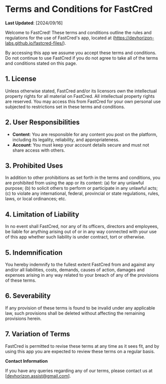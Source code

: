 # Terms and Conditions for FastCred

**Last Updated**: [2024/09/16]

Welcome to FastCred! These terms and conditions outline the rules and regulations for the use of FastCred's app, located at (https://devhorizon-labs.github.io/fastcred-files/).

By accessing this app we assume you accept these terms and conditions. Do not continue to use FastCred if you do not agree to take all of the terms and conditions stated on this page.

## 1. License

Unless otherwise stated, FastCred and/or its licensors own the intellectual property rights for all material on FastCred. All intellectual property rights are reserved. You may access this from FastCred for your own personal use subjected to restrictions set in these terms and conditions.

## 2. User Responsibilities

- **Content**: You are responsible for any content you post on the platform, including its legality, reliability, and appropriateness.
- **Account**: You must keep your account details secure and must not share access with others.

## 3. Prohibited Uses

In addition to other prohibitions as set forth in the terms and conditions, you are prohibited from using the app or its content: (a) for any unlawful purpose; (b) to solicit others to perform or participate in any unlawful acts; (c) to violate any international, federal, provincial or state regulations, rules, laws, or local ordinances; etc.

## 4. Limitation of Liability

In no event shall FastCred, nor any of its officers, directors and employees, be liable for anything arising out of or in any way connected with your use of this app whether such liability is under contract, tort or otherwise.

## 5. Indemnification

You hereby indemnify to the fullest extent FastCred from and against any and/or all liabilities, costs, demands, causes of action, damages and expenses arising in any way related to your breach of any of the provisions of these terms.

## 6. Severability

If any provision of these terms is found to be invalid under any applicable law, such provisions shall be deleted without affecting the remaining provisions herein.

## 7. Variation of Terms

FastCred is permitted to revise these terms at any time as it sees fit, and by using this app you are expected to review these terms on a regular basis.

**Contact Information**

If you have any queries regarding any of our terms, please contact us at [devhorizon.assist@gmail.com].
